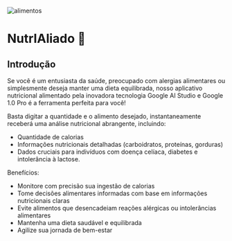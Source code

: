 
![alimentos](https://github.com/CarolBranbila/Imersao_AI_Alura/assets/133697726/f2b1d3f5-97b8-4049-88a7-053bc731c3a4)

# NutrIAliado 🥑

## Introdução
Se você é um entusiasta da saúde, preocupado com alergias alimentares ou simplesmente deseja manter uma dieta equilibrada, nosso aplicativo nutricional alimentado pela inovadora tecnologia Google AI Studio e Google 1.0 Pro é a ferramenta perfeita para você!

Basta digitar a quantidade e o alimento desejado, instantaneamente receberá uma análise nutricional abrangente, incluindo:
* Quantidade de calorias
* Informações nutricionais detalhadas (carboidratos, proteínas, gorduras)
* Dados cruciais para indivíduos com doença celíaca, diabetes e intolerância à lactose.

Benefícios:
* Monitore com precisão sua ingestão de calorias
* Tome decisões alimentares informadas com base em informações nutricionais claras
* Evite alimentos que desencadeiam reações alérgicas ou intolerâncias alimentares
* Mantenha uma dieta saudável e equilibrada
* Agilize sua jornada de bem-estar
